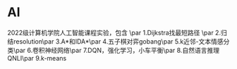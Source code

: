 # AI
2022级计算机学院人工智能课程实验，包含
\par
1.Dijkstra找最短路径
\par
2.归结resolution\par
3.A\*和IDA\*\par
4.五子棋对弈gobang\par
5.k近邻-文本情感分类\par
6.卷积神经网络\par
7.DQN，强化学习，小车平衡\par
8.自然语言推理QNLI\par
9.k-means
